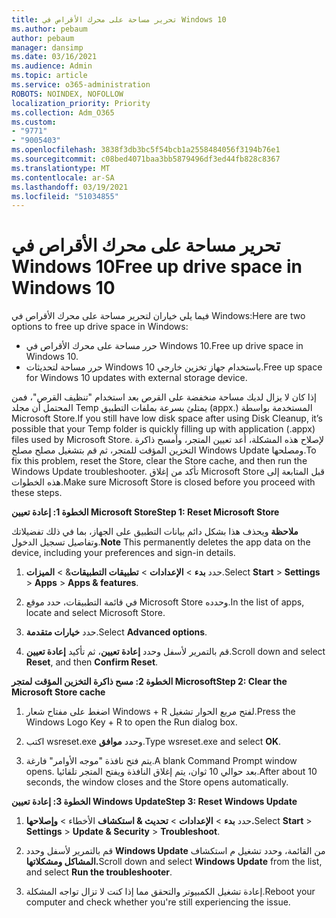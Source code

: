 ```yaml
---
title: تحرير مساحة على محرك الأقراص في Windows 10
ms.author: pebaum
author: pebaum
manager: dansimp
ms.date: 03/16/2021
ms.audience: Admin
ms.topic: article
ms.service: o365-administration
ROBOTS: NOINDEX, NOFOLLOW
localization_priority: Priority
ms.collection: Adm_O365
ms.custom:
- "9771"
- "9005403"
ms.openlocfilehash: 3838f3db3bc5f54bcb1a2558484056f3194b76e1
ms.sourcegitcommit: c08bed4071baa3bb5879496df3ed44fb828c8367
ms.translationtype: MT
ms.contentlocale: ar-SA
ms.lasthandoff: 03/19/2021
ms.locfileid: "51034855"
---
```

# <a name="free-up-drive-space-in-windows-10"></a><span data-ttu-id="2f220-102">تحرير مساحة على محرك الأقراص في Windows 10</span><span class="sxs-lookup"><span data-stu-id="2f220-102">Free up drive space in Windows 10</span></span>

<span data-ttu-id="2f220-103">فيما يلي خياران لتحرير مساحة على محرك الأقراص في Windows:</span><span class="sxs-lookup"><span data-stu-id="2f220-103">Here are two options to free up drive space in Windows:</span></span>

- <span data-ttu-id="2f220-104">حرر مساحة على محرك الأقراص في Windows 10.</span><span class="sxs-lookup"><span data-stu-id="2f220-104">Free up drive space in Windows 10.</span></span>
- <span data-ttu-id="2f220-105">حرر مساحة لتحديثات Windows 10 باستخدام جهاز تخزين خارجي.</span><span class="sxs-lookup"><span data-stu-id="2f220-105">Free up space for Windows 10 updates with external storage device.</span></span>

<span data-ttu-id="2f220-106">إذا كان لا يزال لديك مساحة منخفضة على القرص بعد استخدام "تنظيف القرص"، فمن المحتمل أن مجلد Temp يمتلئ بسرعة بملفات التطبيق (appx.) المستخدمة بواسطة Microsoft Store.</span><span class="sxs-lookup"><span data-stu-id="2f220-106">If you still have low disk space after using Disk Cleanup, it’s possible that your Temp folder is quickly filling up with application (.appx) files used by Microsoft Store.</span></span> <span data-ttu-id="2f220-107">لإصلاح هذه المشكلة، أعد تعيين المتجر، وأمسح ذاكرة التخزين المؤقت للمتجر، ثم قم بتشغيل مصلح مصلح Windows Update ومصلحها.</span><span class="sxs-lookup"><span data-stu-id="2f220-107">To fix this problem, reset the Store, clear the Store cache, and then run the Windows Update troubleshooter.</span></span> <span data-ttu-id="2f220-108">تأكد من إغلاق Microsoft Store قبل المتابعة إلى هذه الخطوات.</span><span class="sxs-lookup"><span data-stu-id="2f220-108">Make sure Microsoft Store is closed before you proceed with these steps.</span></span>

<span data-ttu-id="2f220-109">**الخطوة 1: إعادة تعيين Microsoft Store**</span><span class="sxs-lookup"><span data-stu-id="2f220-109">**Step 1: Reset Microsoft Store**</span></span>

<span data-ttu-id="2f220-110">**ملاحظة** ويحذف هذا بشكل دائم بيانات التطبيق على الجهاز، بما في ذلك تفضيلاتك وتفاصيل تسجيل الدخول.</span><span class="sxs-lookup"><span data-stu-id="2f220-110">**Note** This permanently deletes the app data on the device, including your preferences and sign-in details.</span></span>

1. <span data-ttu-id="2f220-111">حدد **بدء**  >  **الإعدادات**  >  **تطبيقات التطبيقات**&  >  **الميزات**.</span><span class="sxs-lookup"><span data-stu-id="2f220-111">Select **Start** > **Settings** > **Apps** > **Apps & features**.</span></span>

1. <span data-ttu-id="2f220-112">في قائمة التطبيقات، حدد موقع Microsoft Store وحدده.</span><span class="sxs-lookup"><span data-stu-id="2f220-112">In the list of apps, locate and select Microsoft Store.</span></span>

1. <span data-ttu-id="2f220-113">حدد **خيارات متقدمة**.</span><span class="sxs-lookup"><span data-stu-id="2f220-113">Select **Advanced options**.</span></span>

1. <span data-ttu-id="2f220-114">قم بالتمرير لأسفل وحدد **إعادة تعيين**، ثم تأكيد **إعادة تعيين**.</span><span class="sxs-lookup"><span data-stu-id="2f220-114">Scroll down and select **Reset**, and then **Confirm Reset**.</span></span>

<span data-ttu-id="2f220-115">**الخطوة 2: مسح ذاكرة التخزين المؤقت لمتجر Microsoft**</span><span class="sxs-lookup"><span data-stu-id="2f220-115">**Step 2: Clear the Microsoft Store cache**</span></span>

1. <span data-ttu-id="2f220-116">اضغط على مفتاح شعار Windows + R لفتح مربع الحوار تشغيل.</span><span class="sxs-lookup"><span data-stu-id="2f220-116">Press the Windows Logo Key + R to open the Run dialog box.</span></span>

1. <span data-ttu-id="2f220-117">اكتب wsreset.exe وحدد **موافق**.</span><span class="sxs-lookup"><span data-stu-id="2f220-117">Type wsreset.exe and select **OK**.</span></span>

1. <span data-ttu-id="2f220-118">يتم فتح نافذة "موجه الأوامر" فارغة.</span><span class="sxs-lookup"><span data-stu-id="2f220-118">A blank Command Prompt window opens.</span></span> <span data-ttu-id="2f220-119">بعد حوالي 10 ثوان، يتم إغلاق النافذة ويفتح المتجر تلقائيا.</span><span class="sxs-lookup"><span data-stu-id="2f220-119">After about 10 seconds, the window closes and the Store opens automatically.</span></span>

<span data-ttu-id="2f220-120">**الخطوة 3: إعادة تعيين Windows Update**</span><span class="sxs-lookup"><span data-stu-id="2f220-120">**Step 3: Reset Windows Update**</span></span>

1. <span data-ttu-id="2f220-121">حدد **بدء**  >  **الإعدادات**  >  **تحديث & استكشاف** الأخطاء  >  **وإصلاحها.**</span><span class="sxs-lookup"><span data-stu-id="2f220-121">Select **Start** > **Settings** > **Update & Security** > **Troubleshoot**.</span></span>

1. <span data-ttu-id="2f220-122">قم بالتمرير لأسفل وحدد **Windows Update** من القائمة، وحدد تشغيل م استكشاف **المشاكل ومشكلاتها.**</span><span class="sxs-lookup"><span data-stu-id="2f220-122">Scroll down and select **Windows Update** from the list, and select **Run the troubleshooter**.</span></span>

1. <span data-ttu-id="2f220-123">إعادة تشغيل الكمبيوتر والتحقق مما إذا كنت لا تزال تواجه المشكلة.</span><span class="sxs-lookup"><span data-stu-id="2f220-123">Reboot your computer and check whether you're still experiencing the issue.</span></span>


